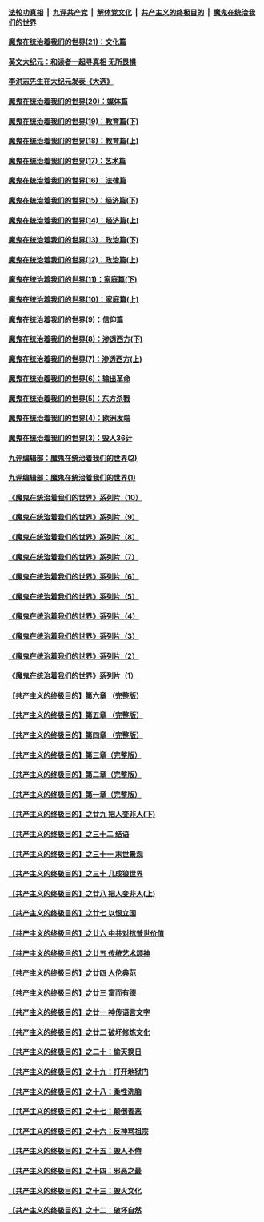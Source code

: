 ####  [法轮功真相](../../../../basic/blob/master/README.md?t=12120631) &nbsp;|&nbsp; [九评共产党](../../../../9ping.md/blob/master/README.md?t=12120631) &nbsp;|&nbsp; [解体党文化](../../../../jtdwh.md/blob/master/README.md?t=12120631)  &nbsp;|&nbsp; [共产主义的终极目的](../../../../gczydzjmd.md/blob/master/README.md?t=12120631) &nbsp;|&nbsp; [魔鬼在统治我们的世界](../../../../mgztzwmdsj.md/blob/master/README.md?t=12120631) 

#### [魔鬼在统治着我们的世界(21)：文化篇](../pages/nsc422/n10597706.md?t=12120631) 

#### [英文大纪元：和读者一起寻真相 无所畏惧](../pages/nsc422/n12542027.md?t=12120631) 

#### [李洪志先生在大纪元发表《大选》](../pages/nsc422/n12534746.md?t=12120631) 

#### [魔鬼在统治着我们的世界(20)：媒体篇](../pages/nsc422/n10586579.md?t=12120631) 

#### [魔鬼在统治着我们的世界(19)：教育篇(下)](../pages/nsc422/n10564808.md?t=12120631) 

#### [魔鬼在统治着我们的世界(18)：教育篇(上)](../pages/nsc422/n10526970.md?t=12120631) 

#### [魔鬼在统治着我们的世界(17)：艺术篇](../pages/nsc422/n10499093.md?t=12120631) 

#### [魔鬼在统治着我们的世界(16)：法律篇](../pages/nsc422/n10485969.md?t=12120631) 

#### [魔鬼在统治着我们的世界(15)：经济篇(下)](../pages/nsc422/n10469975.md?t=12120631) 

#### [魔鬼在统治着我们的世界(14)：经济篇(上)](../pages/nsc422/n10457370.md?t=12120631) 

#### [魔鬼在统治着我们的世界(13)：政治篇(下)](../pages/nsc422/n10448270.md?t=12120631) 

#### [魔鬼在统治着我们的世界(12)：政治篇(上)](../pages/nsc422/n10444576.md?t=12120631) 

#### [魔鬼在统治着我们的世界(11)：家庭篇(下)](../pages/nsc422/n10440961.md?t=12120631) 

#### [魔鬼在统治着我们的世界(10)：家庭篇(上)](../pages/nsc422/n10435448.md?t=12120631) 

#### [魔鬼在统治着我们的世界(9)：信仰篇](../pages/nsc422/n10432159.md?t=12120631) 

#### [魔鬼在统治着我们的世界(8)：渗透西方(下)](../pages/nsc422/n10429603.md?t=12120631) 

#### [魔鬼在统治着我们的世界(7)：渗透西方(上)](../pages/nsc422/n10426013.md?t=12120631) 

#### [魔鬼在统治着我们的世界(6)：输出革命](../pages/nsc422/n10421536.md?t=12120631) 

#### [魔鬼在统治着我们的世界(5)：东方杀戮](../pages/nsc422/n10417707.md?t=12120631) 

#### [魔鬼在统治着我们的世界(4)：欧洲发端](../pages/nsc422/n10414890.md?t=12120631) 

#### [魔鬼在统治着我们的世界(3)：毁人36计](../pages/nsc422/n10411583.md?t=12120631) 

#### [九评编辑部：魔鬼在统治着我们的世界(2)](../pages/nsc422/n10410036.md?t=12120631) 

#### [九评编辑部：魔鬼在统治着我们的世界(1)](../pages/nsc422/n10406825.md?t=12120631) 

#### [《魔鬼在统治着我们的世界》系列片（10）](../pages/nsc422/n12292670.md?t=12120631) 

#### [《魔鬼在统治着我们的世界》系列片（9）](../pages/nsc422/n12290859.md?t=12120631) 

#### [《魔鬼在统治着我们的世界》系列片（8）](../pages/nsc422/n12287445.md?t=12120631) 

#### [《魔鬼在统治着我们的世界》系列片（7）](../pages/nsc422/n12283425.md?t=12120631) 

#### [《魔鬼在统治着我们的世界》系列片（6）](../pages/nsc422/n12282314.md?t=12120631) 

#### [《魔鬼在统治着我们的世界》系列片（5）](../pages/nsc422/n12281419.md?t=12120631) 

#### [《魔鬼在统治着我们的世界》系列片（4）](../pages/nsc422/n12274024.md?t=12120631) 

#### [《魔鬼在统治着我们的世界》系列片（3）](../pages/nsc422/n12271322.md?t=12120631) 

#### [《魔鬼在统治着我们的世界》系列片（2）](../pages/nsc422/n12269049.md?t=12120631) 

#### [《魔鬼在统治着我们的世界》系列片（1）](../pages/nsc422/n12267575.md?t=12120631) 

#### [【共产主义的终极目的】第六章 （完整版）](../pages/nsc422/n11428913.md?t=12120631) 

#### [【共产主义的终极目的】第五章 （完整版）](../pages/nsc422/n11428912.md?t=12120631) 

#### [【共产主义的终极目的】第四章 （完整版）](../pages/nsc422/n11428907.md?t=12120631) 

#### [【共产主义的终极目的】第三章（完整版）](../pages/nsc422/n11428848.md?t=12120631) 

#### [【共产主义的终极目的】第二章（完整版）](../pages/nsc422/n11428831.md?t=12120631) 

#### [【共产主义的终极目的】第一章（完整版）](../pages/nsc422/n11417651.md?t=12120631) 

#### [【共产主义的终极目的】之廿九 把人变非人(下)](../pages/nsc422/n11344140.md?t=12120631) 

#### [【共产主义的终极目的】之三十二 结语](../pages/nsc422/n11360535.md?t=12120631) 

#### [【共产主义的终极目的】之三十一 末世景观](../pages/nsc422/n11351129.md?t=12120631) 

#### [【共产主义的终极目的】之三十 几成狼世界](../pages/nsc422/n11348280.md?t=12120631) 

#### [【共产主义的终极目的】之廿八 把人变非人(上)](../pages/nsc422/n11340492.md?t=12120631) 

#### [【共产主义的终极目的】之廿七 以恨立国](../pages/nsc422/n11336944.md?t=12120631) 

#### [【共产主义的终极目的】之廿六 中共对抗普世价值](../pages/nsc422/n11324785.md?t=12120631) 

#### [【共产主义的终极目的】之廿五 传统艺术颂神](../pages/nsc422/n11296396.md?t=12120631) 

#### [【共产主义的终极目的】之廿四 人伦典范](../pages/nsc422/n11296397.md?t=12120631) 

#### [【共产主义的终极目的】之廿三 富而有德](../pages/nsc422/n11283598.md?t=12120631) 

#### [【共产主义的终极目的】之廿一 神传语言文字](../pages/nsc422/n11263265.md?t=12120631) 

#### [【共产主义的终极目的】之廿二 破坏修炼文化](../pages/nsc422/n11245728.md?t=12120631) 

#### [【共产主义的终极目的】之二十：偷天换日](../pages/nsc422/n11238846.md?t=12120631) 

#### [【共产主义的终极目的】之十九：打开地狱门](../pages/nsc422/n11206376.md?t=12120631) 

#### [【共产主义的终极目的】之十八：柔性洗脑](../pages/nsc422/n11199994.md?t=12120631) 

#### [【共产主义的终极目的】之十七：颠倒善恶](../pages/nsc422/n11179782.md?t=12120631) 

#### [【共产主义的终极目的】之十六：反神骂祖宗](../pages/nsc422/n11166798.md?t=12120631) 

#### [【共产主义的终极目的】之十五：毁人不倦](../pages/nsc422/n11166792.md?t=12120631) 

#### [【共产主义的终极目的】之十四：邪恶之最](../pages/nsc422/n11150249.md?t=12120631) 

#### [【共产主义的终极目的】之十三：毁灭文化](../pages/nsc422/n11135227.md?t=12120631) 

#### [【共产主义的终极目的】之十二：破坏自然](../pages/nsc422/n11135214.md?t=12120631) 

